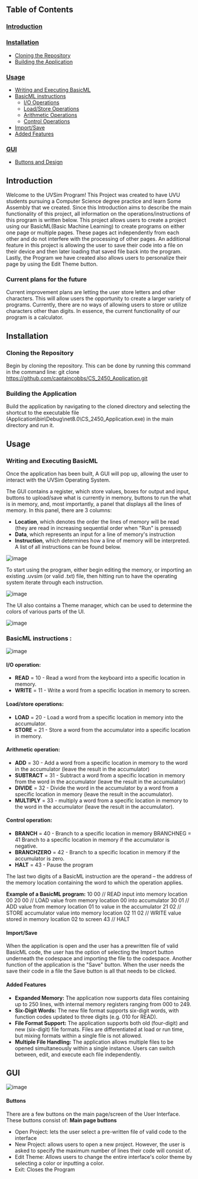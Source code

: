 ## Table of Contents
### [Introduction](https://github.com/captaincobbs/CS_2450_Application?tab=readme-ov-file#introduction-1)
### [Installation](https://github.com/captaincobbs/CS_2450_Application?tab=readme-ov-file#installation-1)
- [Cloning the Repository](https://github.com/captaincobbs/CS_2450_Application?tab=readme-ov-file#cloning-the-repository)
- [Building the Application](https://github.com/captaincobbs/CS_2450_Application?tab=readme-ov-file#building-the-application)
### [Usage](https://github.com/captaincobbs/CS_2450_Application?tab=readme-ov-file#usage-1)
- [Writing and Executing BasicML](https://github.com/captaincobbs/CS_2450_Application?tab=readme-ov-file#writing-and-executing-basicml)
- [BasicML instructions](https://github.com/captaincobbs/CS_2450_Application?tab=readme-ov-file#basicml-instructions-)
  - [I/O Operations](https://github.com/captaincobbs/CS_2450_Application?tab=readme-ov-file#io-operation)
  - [Load/Store Operations](https://github.com/captaincobbs/CS_2450_Application?tab=readme-ov-file#loadstore-operations)
  - [Arithmetic Operations](https://github.com/captaincobbs/CS_2450_Application?tab=readme-ov-file#arithmetic-operation)
  - [Control Operations](https://github.com/captaincobbs/CS_2450_Application?tab=readme-ov-file#control-operation)
- [Import/Save](https://github.com/captaincobbs/CS_2450_Application?tab=readme-ov-file#importsave)
- [Added Features](https://github.com/captaincobbs/CS_2450_Application?tab=readme-ov-file#added-features)
### [GUI](https://github.com/captaincobbs/CS_2450_Application?tab=readme-ov-file#gui-1)
- [Buttons and Design](https://github.com/captaincobbs/CS_2450_Application?tab=readme-ov-file#buttons)


## Introduction
Welcome to the UVSim Program! This Project was created to have UVU students pursuing a Computer Science degree practice and learn Some Assembly that we created. Since this Introduction aims to describe the main functionality of this project, all information on the operations/instructions of this program is written below. This project allows users to create a project using our BasicML(Basic Machine Learning) to create programs on either one page or multiple pages. These pages act independently from each other and do not interfere with the processing of other pages. An additional feature in this project is allowing the user to save their code into a file on their device and then later loading that saved file back into the program. Lastly, the Program we have created also allows users to personalize their page by using the Edit Theme button. 

### Current plans for the future
Current improvement plans are letting the user store letters and other characters. This will allow users the opportunity to create a larger variety of programs. Currently, there are no ways of allowing users to store or utilize characters other than digits. In essence, the current functionality of our program is a calculator.

## Installation
### Cloning the Repository
Begin by cloning the repository. This can be done by running this command in the command line: git clone https://github.com/captaincobbs/CS_2450_Application.git

### Building the Application
Build the application by navigating to the cloned directory and selecting the shortcut to the executable file (Application\bin\Debug\net8.0\CS_2450_Application.exe) in the main directory and run it. 

## Usage
### Writing and Executing BasicML
Once the application has been built, A GUI will pop up, allowing the user to interact with the UVSim Operating System.

The GUI contains a register, which store values, boxes for output and input, buttons to upload/save what is currently in memory, buttons to run the what is in memory, and, most importantly, a panel that displays all the lines of memory. In this panel, there are 3 columns:
- **Location**, which denotes the order the lines of memory will be read (they are read in increasing sequential order when "Run" is pressed)
- **Data**, which represents an input for a line of memory's instruction
- **Instruction**, which determines how a line of memory will be interpreted. A list of all instructions can be found below.

![image](https://github.com/user-attachments/assets/375cacd5-4664-40ee-b575-fa55485c84dc)

To start using the program, either begin editing the memory, or importing an existing .uvsim (or valid .txt) file, then hitting run to have the operating system iterate through each instruction.

![image](https://github.com/user-attachments/assets/35ea28c9-57e7-435a-bd56-61ef64094666)

The UI also contains a Theme manager, which can be used to determine the colors of various parts of the UI.

![image](https://github.com/user-attachments/assets/fe497396-ea8d-4da9-8468-7a034b87a421)

### BasicML instructions :
![image](https://github.com/user-attachments/assets/287781d7-5779-4bb4-9dbf-c7684e31e4d5)


#### I/O operation:

 - **READ** = 10 - Read a word from the keyboard into a specific location in
   memory.
 - **WRITE** = 11 - Write a word from a specific location in memory to
   screen.
   
#### Load/store operations:

 - **LOAD** = 20 - Load a word from a specific location in memory into the
   accumulator.
 - **STORE** = 21 - Store a word from the accumulator into a
   specific location in memory.

#### Arithmetic operation:

 - **ADD** = 30 - Add a word from a specific location in memory to the word in
   the accumulator (leave the result in the accumulator)
 - **SUBTRACT** = 31 - Subtract a word from a specific location in memory from the word in
   the accumulator (leave the result in the accumulator) 
 - **DIVIDE** = 32 - Divide the word in the accumulator by a word from a specific location
   in memory (leave the result in the accumulator).
 - **MULTIPLY** = 33 - multiply a word from a specific location in memory to the word in the
   accumulator (leave the result in the accumulator).

#### Control operation:

 - **BRANCH** = 40 - Branch to a specific location in memory BRANCHNEG = 41
   Branch to a specific location in memory if the accumulator is
   negative.
 - **BRANCHZERO** = 42 - Branch to a specific location in memory if
   the accumulator is zero.
 - **HALT** = 43 - Pause the program

The last two digits of a BasicML instruction are the operand – the address of the memory location containing the word to which the operation applies.


**Example of a BasicML program:**
10 00 // READ input into memory location 00
20 00 // LOAD value from memory location 00 into accumulator 
30 01 // ADD value from memory location 01 to value in the accumulator 
21 02 // STORE accumulator value into memory location 02
11 02 // WRITE value stored in memory location 02 to screen 
43 // HALT

#### Import/Save
When the application is open and the user has a prewritten file of valid BasicML code, the user has the option of selecting the Import button underneath the codespace and importing the file to the codespace. Another function of the application is the "Save" button. When the user needs the save their code in a file the Save button is all that needs to be clicked.

#### Added Features
- **Expanded Memory:** The application now supports data files containing up to 250 lines, with internal memory registers ranging from 000 to 249.
- **Six-Digit Words:** The new file format supports six-digit words, with function codes updated to three digits (e.g. 010 for READ).
- **File Format Support:** The application supports both old (four-digit) and new (six-digit) file formats. Files are differentiated at load or run time, but mixing formats within a single file is not allowed.
- **Multiple File Handling:** The application allows multiple files to be opened simultaneously within a single instance. Users can switch between, edit, and execute each file independently.


## GUI
![image](https://github.com/user-attachments/assets/ea49874a-4970-4b13-8d09-cfd53b9e1d06)

#### Buttons
There are a few buttons on the main page/screen of the User Interface. These buttons consist of:
**Main page buttons**
- Open Project: lets the user select a pre-written file of valid code to the interface
- New Project: allows users to open a new project. However, the user is asked to specify the maximum number of lines their code will consist of.
- Edit Theme: Allows users to change the entire interface's color theme by selecting a color or inputting a color.
- Exit: Closes the Program

